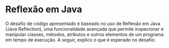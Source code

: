# Reflexão em Java

O desafio de código apresentado é baseado no uso de Reflexão em Java (Java Reflection), uma funcionalidade avançada que permite inspecionar e manipular classes, métodos, atributos e outros elementos de um programa em tempo de execução. A seguir, explico o que é esperado no desafio:
